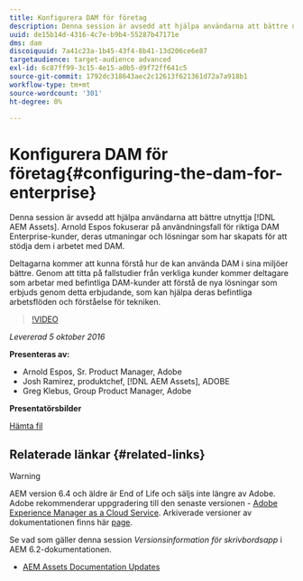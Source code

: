 ```yaml
---
title: Konfigurera DAM för företag
description: Denna session är avsedd att hjälpa användarna att bättre utnyttja AEM Assets. Arnold Espos fokuserar på användningsfall för riktiga DAM Enterprise-kunder, deras utmaningar och lösningar som har skapats för att stödja dem i arbetet med DAM.   Deltagarna kommer att kunna förstå hur de kan använda DAM i sina miljöer bättre. Genom att titta på fallstudier från verkliga kunder kommer deltagare som arbetar med befintliga DAM-kunder att förstå de nya lösningar som erbjuds genom detta erbjudande, som kan hjälpa deras befintliga arbetsflöden och förståelse för tekniken.
uuid: de15b14d-4316-4c7e-b9b4-55287b47171e
dms: dam
discoiquuid: 7a41c23a-1b45-43f4-8b41-13d206ce6e87
targetaudience: target-audience advanced
exl-id: 6c87ff99-3c15-4e15-a0b5-d9f72ff641c5
source-git-commit: 1792dc318643aec2c12613f621361d72a7a918b1
workflow-type: tm+mt
source-wordcount: '301'
ht-degree: 0%

---
```


# Konfigurera DAM för företag{#configuring-the-dam-for-enterprise}

Denna session är avsedd att hjälpa användarna att bättre utnyttja [!DNL AEM Assets]. Arnold Espos fokuserar på användningsfall för riktiga DAM Enterprise-kunder, deras utmaningar och lösningar som har skapats för att stödja dem i arbetet med DAM.

Deltagarna kommer att kunna förstå hur de kan använda DAM i sina miljöer bättre. Genom att titta på fallstudier från verkliga kunder kommer deltagare som arbetar med befintliga DAM-kunder att förstå de nya lösningar som erbjuds genom detta erbjudande, som kan hjälpa deras befintliga arbetsflöden och förståelse för tekniken.

>[!VIDEO](https://video.tv.adobe.com/v/19298/?quality=9)

*Levererad 5 oktober 2016*

**Presenteras av:**

* Arnold Espos, Sr. Product Manager, Adobe
* Josh Ramirez, produktchef, [!DNL AEM Assets], ADOBE
* Greg Klebus, Group Product Manager, Adobe

**Presentatörsbilder**

[Hämta fil](assets/assets-webinar-oct5final.pdf)

## Relaterade länkar {#related-links}

>[!WARNING]
>
>AEM version 6.4 och äldre är End of Life och säljs inte längre av Adobe.  Adobe rekommenderar uppgradering till den senaste versionen - [Adobe Experience Manager as a Cloud Service](https://experienceleague.adobe.com/docs/experience-manager-cloud-service.html).  Arkiverade versioner av dokumentationen finns här [page](https://experienceleague.adobe.com/docs/experience-manager-release-information/aem-release-updates/previous-updates/aem-previous-versions.html).
>
>Se vad som gäller denna session *Versionsinformation för skrivbordsapp* i AEM 6.2-dokumentationen.

* [AEM Assets Documentation Updates](https://docs.adobe.com/content/docs/en/aem/recent-documentation-updates.html)
